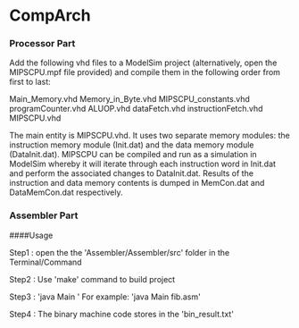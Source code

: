 # CompArch

### Processor Part

Add the following vhd files to a ModelSim project (alternatively, open the MIPSCPU.mpf file provided) and compile them in the following order from first to last:

Main_Memory.vhd
Memory_in_Byte.vhd
MIPSCPU_constants.vhd
programCounter.vhd
ALUOP.vhd
dataFetch.vhd
instructionFetch.vhd
MIPSCPU.vhd

The main entity is MIPSCPU.vhd. It uses two separate memory modules: the instruction memory module (Init.dat) and the data memory module (DataInit.dat).
MIPSCPU can be compiled and run as a simulation in ModelSim whereby it will iterate through each instruction word in Init.dat and perform the associated changes to DataInit.dat.
Results of the instruction and data memory contents is dumped in MemCon.dat and DataMemCon.dat respectively.


### Assembler Part

####Usage

Step1 : open the the 'Assembler/Assembler/src' folder in the Terminal/Command

Step2 : Use 'make' command to build project

Step3 : 'java Main <filename>' 
		For example: 'java Main fib.asm'
		
Step4 : The binary machine code stores in the 'bin_result.txt'
